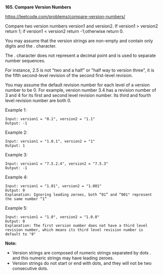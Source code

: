 **165. Compare Version Numbers**

https://leetcode.com/problems/compare-version-numbers/


Compare two version numbers version1 and version2.
If version1 > version2 return 1; if version1 < version2 return -1;otherwise return 0.

You may assume that the version strings are non-empty and contain only digits and the . character.

The . character does not represent a decimal point and is used to separate number sequences.

For instance, 2.5 is not "two and a half" or "half way to version three", it is the fifth second-level revision of the second first-level revision.

You may assume the default revision number for each level of a version number to be 0. For example, version number 3.4 has a revision number of 3 and 4 for its first and second level revision number. Its third and fourth level revision number are both 0.


Example 1:

    Input: version1 = "0.1", version2 = "1.1"
    Output: -1
    
Example 2:

    Input: version1 = "1.0.1", version2 = "1"
    Output: 1
Example 3:

    Input: version1 = "7.5.2.4", version2 = "7.5.3"
    Output: -1
Example 4:

    Input: version1 = "1.01", version2 = "1.001"
    Output: 0
    Explanation: Ignoring leading zeroes, both “01” and “001" represent the same number “1”
Example 5:

    Input: version1 = "1.0", version2 = "1.0.0"
    Output: 0
    Explanation: The first version number does not have a third level revision number, which means its third level revision number is default to "0"
     

**Note:**

- Version strings are composed of numeric strings separated by dots . and this numeric strings may have leading zeroes.
- Version strings do not start or end with dots, and they will not be two consecutive dots.